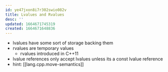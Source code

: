 ```yaml
---
id: ye47jxon8i7r302swio082v
title: Lvalues and Rvalues
desc: ''
updated: 1664671745319
created: 1664671648836
---
```


- lvalues have some sort of storage backing them
- rvalues are temporary values
  - rvalues introduced in C++11
- lvalue references only accept lvalues unless its a const lvalue reference
- hint: [[lang.cpp.move-semantics]]
